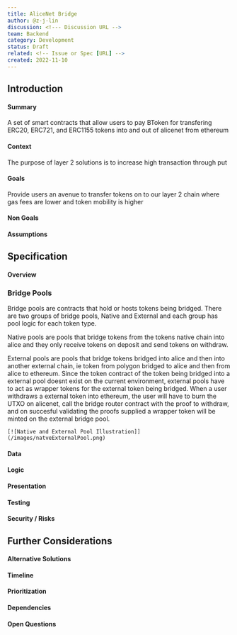 ```yaml
---
title: AliceNet Bridge
author: @z-j-lin
discussion: <!--- Discussion URL -->
team: Backend
category: Development
status: Draft
related: <!-- Issue or Spec [URL] -->
created: 2022-11-10
---
```


## Introduction

#### Summary

A set of smart contracts that allow users to pay BToken for transfering ERC20, ERC721, and ERC1155 tokens into and out of alicenet from ethereum

#### Context

The purpose of layer 2 solutions is to increase high transaction through put

#### Goals

Provide users an avenue to transfer tokens on to our layer 2 chain where gas fees are lower and token mobility is higher

#### Non Goals

<!--- What is not to be included with this -->

#### Assumptions

<!-- Conditions and resources that need to be present and accessible for the solution to work as described -->

## Specification

#### Overview

### Bridge Pools

Bridge pools are contracts that hold or hosts tokens being bridged. There are two groups of bridge pools, Native and External and each group has pool logic for each token type.

Native pools are pools that bridge tokens from the tokens native chain into alice and they only receive tokens on deposit and send tokens on withdraw.

External pools are pools that bridge tokens bridged into alice and then into another external chain, ie token from polygon bridged to alice and then from alice to ethereum. Since the token contract of the token being bridged into a external pool doesnt exist on the current environment, external pools have to act as wrapper tokens for the external token being bridged. When a user withdraws a external token into ethereum, the user will have to burn the UTXO on alicenet, call the bridge router contract with the proof to withdraw, and on succesful validating the proofs supplied a wrapper token will be minted on the external bridge pool.

    [![Native and External Pool Illustration]](/images/natveExternalPool.png)

#### Data

<!-- Data Models / Schemas Requirements -->

#### Logic

<!--- APIs / Pseudocode / Flowcharts / Conditions / Limitations -->

#### Presentation

<!--- UI / UX / Wireframes / Mockups / Design -->

#### Testing

<!--- Testing Requirements -->

#### Security / Risks

<!--- Security / Risks Considerations -->

## Further Considerations

#### Alternative Solutions

<!-- Describe alternative solutions or implementations if any exist -->

#### Timeline

<!--- Estimated timeline to complete / list any milestones -->

#### Prioritization

<!--- How this fits into the roadmap -->

#### Dependencies

<!--- Dependencies on other specs -->

#### Open Questions

<!--- Open questions that need to be answered -->
